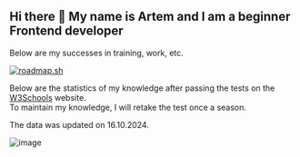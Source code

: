 ## Hi there 👋 My name is Artem and I am a beginner Frontend developer
Below are my successes in training, work, etc.

<a href="https://roadmap.sh"><img src="https://roadmap.sh/card/wide/64cfc1ce0d755ccbebe32286?variant=dark" alt="roadmap.sh"/></a>

Below are the statistics of my knowledge after passing the tests on the <a href="https://www.w3schools.com/" target="_blank">W3Schools</a> website.<br>
To maintain my knowledge, I will retake the test once a season.<br>
<p>The data was updated on <time datetime="2024-10-16">16.10.2024</time>.</p>

![image](https://github.com/user-attachments/assets/4db668a1-8585-4d77-9c37-257a8e670d9c)

<!--
**skinsprogram/skinsprogram** is a ✨ _special_ ✨ repository because its `README.md` (this file) appears on your GitHub profile.

Here are some ideas to get you started:

- 🔭 I’m currently working on ...
- 🌱 I’m currently learning ...
- 👯 I’m looking to collaborate on ...
- 🤔 I’m looking for help with ...
- 💬 Ask me about ...
- 📫 How to reach me: ...
- 😄 Pronouns: ...
- ⚡ Fun fact: ...
-->
